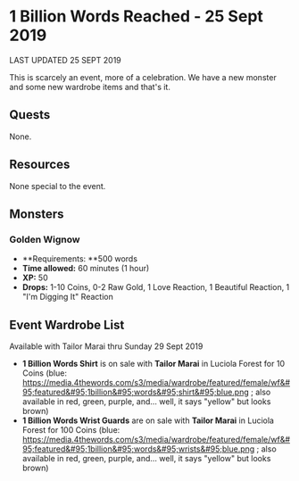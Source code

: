 # 1 Billion Words Reached - 25 Sept 2019

 LAST UPDATED 25 SEPT 2019

This is scarcely an event, more of a celebration. We have a new monster and some new wardrobe items and that's it.

## Quests

None.

## Resources

None special to the event.

## Monsters

### Golden Wignow

- **Requirements: **500 words
- **Time allowed:** 60 minutes (1 hour)
- **XP:** 50
- **Drops:** 1-10 Coins, 0-2 Raw Gold, 1 Love Reaction, 1 Beautiful Reaction, 1 "I'm Digging It" Reaction

## Event Wardrobe List

Available with Tailor Marai thru Sunday 29 Sept 2019

- **1 Billion Words Shirt** is on sale with **Tailor Marai** in Luciola Forest for 10 Coins (blue: https://media.4thewords.com/s3/media/wardrobe/featured/female/wf&#95;featured&#95;1billion&#95;words&#95;shirt&#95;blue.png ; also available in red, green, purple, and... well, it says "yellow" but looks brown)
- **1 Billion Words Wrist Guards** are on sale with **Tailor Marai** in Luciola Forest for 100 Coins (blue: https://media.4thewords.com/s3/media/wardrobe/featured/female/wf&#95;featured&#95;1billion&#95;words&#95;wrists&#95;blue.png ; also available in red, green, purple, and... well, it says "yellow" but looks brown)
